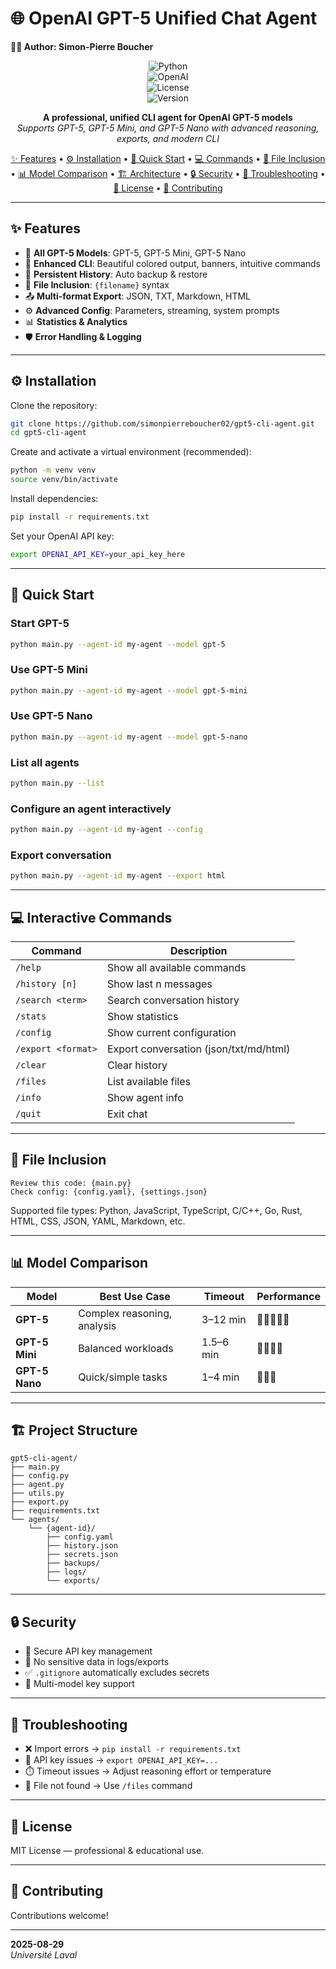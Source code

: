 # 🌐 OpenAI GPT-5 Unified Chat Agent  

**👨‍💻 Author: Simon-Pierre Boucher**  

<div align="center">  

![Python](https://img.shields.io/badge/Python-3.10%2B-blue?logo=python&logoColor=white)  
![OpenAI](https://img.shields.io/badge/OpenAI-API-green?logo=openai&logoColor=white)  
![License](https://img.shields.io/badge/License-MIT-yellow)  
![Version](https://img.shields.io/badge/Version-1.0.0-purple)  

**A professional, unified CLI agent for OpenAI GPT-5 models**  
*Supports GPT-5, GPT-5 Mini, and GPT-5 Nano with advanced reasoning, exports, and modern CLI*  

[✨ Features](#-features) • [⚙️ Installation](#-installation) • [🚀 Quick Start](#-quick-start) • [💻 Commands](#-interactive-commands) • [📁 File Inclusion](#-file-inclusion) • [📊 Model Comparison](#-model-comparison) • [🏗️ Architecture](#-project-structure) • [🔒 Security](#-security) • [🐛 Troubleshooting](#-troubleshooting) • [📄 License](#-license) • [🤝 Contributing](#-contributing)  

</div>  

---

## ✨ Features  

- 🔹 **All GPT-5 Models**: GPT-5, GPT-5 Mini, GPT-5 Nano  
- 🎨 **Enhanced CLI**: Beautiful colored output, banners, intuitive commands  
- 💬 **Persistent History**: Auto backup & restore  
- 📁 **File Inclusion**: `{filename}` syntax  
- 📤 **Multi-format Export**: JSON, TXT, Markdown, HTML  
- ⚙️ **Advanced Config**: Parameters, streaming, system prompts  
- 📊 **Statistics & Analytics**  
- 🛡️ **Error Handling & Logging**  

---

## ⚙️ Installation  

Clone the repository:  
```bash
git clone https://github.com/simonpierreboucher02/gpt5-cli-agent.git
cd gpt5-cli-agent
```

Create and activate a virtual environment (recommended):  
```bash
python -m venv venv
source venv/bin/activate
```

Install dependencies:  
```bash
pip install -r requirements.txt
```

Set your OpenAI API key:  
```bash
export OPENAI_API_KEY=your_api_key_here
```  

---

## 🚀 Quick Start  

### Start GPT-5  
```bash
python main.py --agent-id my-agent --model gpt-5
```  

### Use GPT-5 Mini  
```bash
python main.py --agent-id my-agent --model gpt-5-mini
```  

### Use GPT-5 Nano  
```bash
python main.py --agent-id my-agent --model gpt-5-nano
```  

### List all agents  
```bash
python main.py --list
```  

### Configure an agent interactively  
```bash
python main.py --agent-id my-agent --config
```  

### Export conversation  
```bash
python main.py --agent-id my-agent --export html
```  

---

## 💻 Interactive Commands  

| Command | Description |
|---------|-------------|
| `/help` | Show all available commands |
| `/history [n]` | Show last n messages |
| `/search <term>` | Search conversation history |
| `/stats` | Show statistics |
| `/config` | Show current configuration |
| `/export <format>` | Export conversation (json/txt/md/html) |
| `/clear` | Clear history |
| `/files` | List available files |
| `/info` | Show agent info |
| `/quit` | Exit chat |  

---

## 📁 File Inclusion  

```
Review this code: {main.py}  
Check config: {config.yaml}, {settings.json}  
```  

Supported file types: Python, JavaScript, TypeScript, C/C++, Go, Rust, HTML, CSS, JSON, YAML, Markdown, etc.  

---

## 📊 Model Comparison  

| Model | Best Use Case | Timeout | Performance |
|-------|---------------|---------|-------------|
| **GPT-5** | Complex reasoning, analysis | 3–12 min | 🌟🌟🌟🌟🌟 |
| **GPT-5 Mini** | Balanced workloads | 1.5–6 min | 🌟🌟🌟🌟 |
| **GPT-5 Nano** | Quick/simple tasks | 1–4 min | 🌟🌟🌟 |  

---

## 🏗️ Project Structure  

```
gpt5-cli-agent/
├── main.py
├── config.py
├── agent.py
├── utils.py
├── export.py
├── requirements.txt
└── agents/
    └── {agent-id}/
        ├── config.yaml
        ├── history.json
        ├── secrets.json
        ├── backups/
        ├── logs/
        └── exports/
```  

---

## 🔒 Security  

- 🔑 Secure API key management  
- 🚫 No sensitive data in logs/exports  
- ✅ `.gitignore` automatically excludes secrets  
- 🔐 Multi-model key support  

---

## 🐛 Troubleshooting  

- ❌ Import errors → `pip install -r requirements.txt`  
- 🔑 API key issues → `export OPENAI_API_KEY=...`  
- ⏱️ Timeout issues → Adjust reasoning effort or temperature  
- 📂 File not found → Use `/files` command  

---

## 📄 License  

MIT License — professional & educational use.  

---

## 🤝 Contributing  

Contributions welcome!  

---

**2025-08-29**  
*Université Laval*  

